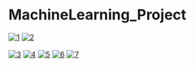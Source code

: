 # MachineLearning_Project
<a href="https://ibb.co/XZ6nn39"><img src="https://i.ibb.co/mCdnnXm/1.png" alt="1" border="0"></a>
<a href="https://ibb.co/bN1Vq63"><img src="https://i.ibb.co/6DYSVyZ/2.png" alt="2" border="0"></a><br /><a target='_blank' href='https://imgbb.com/'></a><br />
<a href="https://ibb.co/51drg0f"><img src="https://i.ibb.co/VLdgc1P/3.png" alt="3" border="0"></a>
<a href="https://ibb.co/PzTq8kp"><img src="https://i.ibb.co/wrJ51tH/4.png" alt="4" border="0"></a>
<a href="https://ibb.co/HXR47Sd"><img src="https://i.ibb.co/pnNw27y/5.png" alt="5" border="0"></a>
<a href="https://ibb.co/5vzJhHW"><img src="https://i.ibb.co/WFdRvJW/6.png" alt="6" border="0"></a>
<a href="https://ibb.co/HCdtG3s"><img src="https://i.ibb.co/RNy3Qdm/7.png" alt="7" border="0"></a>
